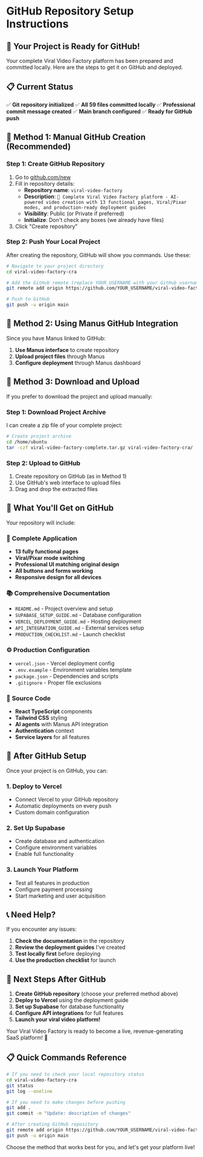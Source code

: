 # GitHub Repository Setup Instructions

## 🎯 Your Project is Ready for GitHub!

Your complete Viral Video Factory platform has been prepared and committed locally. Here are the steps to get it on GitHub and deployed.

## 📋 Current Status
✅ **Git repository initialized**
✅ **All 59 files committed locally**
✅ **Professional commit message created**
✅ **Main branch configured**
✅ **Ready for GitHub push**

## 🚀 Method 1: Manual GitHub Creation (Recommended)

### Step 1: Create GitHub Repository
1. Go to [github.com/new](https://github.com/new)
2. Fill in repository details:
   - **Repository name**: `viral-video-factory`
   - **Description**: `🚀 Complete Viral Video Factory platform - AI-powered video creation with 13 functional pages, Viral/Pixar modes, and production-ready deployment guides`
   - **Visibility**: Public (or Private if preferred)
   - **Initialize**: Don't check any boxes (we already have files)
3. Click "Create repository"

### Step 2: Push Your Local Project
After creating the repository, GitHub will show you commands. Use these:

```bash
# Navigate to your project directory
cd viral-video-factory-cra

# Add the GitHub remote (replace YOUR_USERNAME with your GitHub username)
git remote add origin https://github.com/YOUR_USERNAME/viral-video-factory.git

# Push to GitHub
git push -u origin main
```

## 🔄 Method 2: Using Manus GitHub Integration

Since you have Manus linked to GitHub:

1. **Use Manus interface** to create repository
2. **Upload project files** through Manus
3. **Configure deployment** through Manus dashboard

## 📁 Method 3: Download and Upload

If you prefer to download the project and upload manually:

### Step 1: Download Project Archive
I can create a zip file of your complete project:

```bash
# Create project archive
cd /home/ubuntu
tar -czf viral-video-factory-complete.tar.gz viral-video-factory-cra/
```

### Step 2: Upload to GitHub
1. Create repository on GitHub (as in Method 1)
2. Use GitHub's web interface to upload files
3. Drag and drop the extracted files

## 🎯 What You'll Get on GitHub

Your repository will include:

### 📱 **Complete Application**
- **13 fully functional pages**
- **Viral/Pixar mode switching**
- **Professional UI matching original design**
- **All buttons and forms working**
- **Responsive design for all devices**

### 📚 **Comprehensive Documentation**
- `README.md` - Project overview and setup
- `SUPABASE_SETUP_GUIDE.md` - Database configuration
- `VERCEL_DEPLOYMENT_GUIDE.md` - Hosting deployment
- `API_INTEGRATION_GUIDE.md` - External services setup
- `PRODUCTION_CHECKLIST.md` - Launch checklist

### ⚙️ **Production Configuration**
- `vercel.json` - Vercel deployment config
- `.env.example` - Environment variables template
- `package.json` - Dependencies and scripts
- `.gitignore` - Proper file exclusions

### 🎨 **Source Code**
- **React TypeScript** components
- **Tailwind CSS** styling
- **AI agents** with Manus API integration
- **Authentication** context
- **Service layers** for all features

## 🚀 After GitHub Setup

Once your project is on GitHub, you can:

### 1. **Deploy to Vercel**
- Connect Vercel to your GitHub repository
- Automatic deployments on every push
- Custom domain configuration

### 2. **Set Up Supabase**
- Create database and authentication
- Configure environment variables
- Enable full functionality

### 3. **Launch Your Platform**
- Test all features in production
- Configure payment processing
- Start marketing and user acquisition

## 📞 Need Help?

If you encounter any issues:

1. **Check the documentation** in the repository
2. **Review the deployment guides** I've created
3. **Test locally first** before deploying
4. **Use the production checklist** for launch

## 🎯 Next Steps After GitHub

1. **Create GitHub repository** (choose your preferred method above)
2. **Deploy to Vercel** using the deployment guide
3. **Set up Supabase** for database functionality
4. **Configure API integrations** for full features
5. **Launch your viral video platform!**

Your Viral Video Factory is ready to become a live, revenue-generating SaaS platform! 🚀

## 📋 Quick Commands Reference

```bash
# If you need to check your local repository status
cd viral-video-factory-cra
git status
git log --oneline

# If you need to make changes before pushing
git add .
git commit -m "Update: description of changes"

# After creating GitHub repository
git remote add origin https://github.com/YOUR_USERNAME/viral-video-factory.git
git push -u origin main
```

Choose the method that works best for you, and let's get your platform live!


